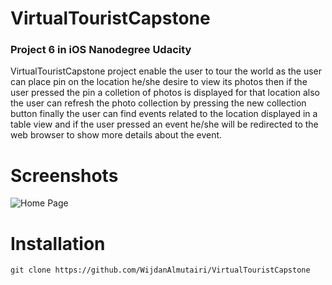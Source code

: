 # VirtualTouristCapstone

### Project 6 in iOS Nanodegree Udacity

VirtualTouristCapstone project enable the user to tour the world as the user can place pin on the location he/she desire
to view its photos then if the user pressed the pin a colletion of photos is displayed for that location also the 
user can refresh the photo collection by pressing the new collection button finally the user can find events related
to the location displayed in a table view and if the user pressed an event he/she will be redirected to the web
browser to show more details about the event.  

# Screenshots 
![Home Page](https://drive.google.com/open?id=1m6dmMHB1Hi3_BGUXozuiYMyrUIrgrBr2)


# Installation

`git clone https://github.com/WijdanAlmutairi/VirtualTouristCapstone`
